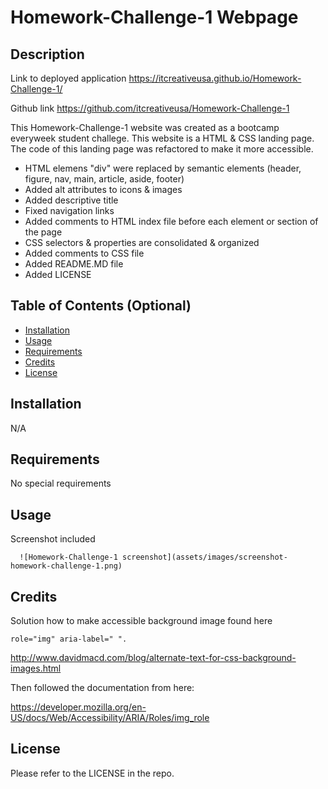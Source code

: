 # Homework-Challenge-1 Webpage

## Description

Link to deployed application
https://itcreativeusa.github.io/Homework-Challenge-1/


Github link 
https://github.com/itcreativeusa/Homework-Challenge-1

This Homework-Challenge-1 website was created as a bootcamp everyweek student challege. This website is a HTML & CSS landing page. The code of this landing page was refactored to make it more accessible. 
- HTML elemens "div" were replaced by semantic elements (header, figure, nav, main, article, aside, footer)
- Added alt attributes to icons & images
- Added descriptive title 
- Fixed navigation links
- Added comments to HTML index file before each element or section of the page
- CSS selectors & properties are consolidated & organized
- Added comments to CSS file
- Added README.MD file
- Added LICENSE

## Table of Contents (Optional)

- [Installation](#installation)
- [Usage](#usage)
- [Requirements](#requirements)
- [Credits](#credits)
- [License](#license)

## Installation

N/A

## Requirements

No special requirements

## Usage

Screenshot included

  ```
    ![Homework-Challenge-1 screenshot](assets/images/screenshot-homework-challenge-1.png)
   ```

## Credits
Solution how to make accessible background image found here

```
role="img" aria-label=" ".
```
http://www.davidmacd.com/blog/alternate-text-for-css-background-images.html



Then followed the documentation from here:

https://developer.mozilla.org/en-US/docs/Web/Accessibility/ARIA/Roles/img_role


## License

Please refer to the LICENSE in the repo.




